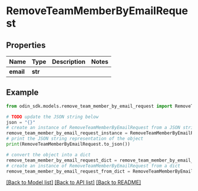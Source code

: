 # RemoveTeamMemberByEmailRequest


## Properties

Name | Type | Description | Notes
------------ | ------------- | ------------- | -------------
**email** | **str** |  | 

## Example

```python
from odin_sdk.models.remove_team_member_by_email_request import RemoveTeamMemberByEmailRequest

# TODO update the JSON string below
json = "{}"
# create an instance of RemoveTeamMemberByEmailRequest from a JSON string
remove_team_member_by_email_request_instance = RemoveTeamMemberByEmailRequest.from_json(json)
# print the JSON string representation of the object
print(RemoveTeamMemberByEmailRequest.to_json())

# convert the object into a dict
remove_team_member_by_email_request_dict = remove_team_member_by_email_request_instance.to_dict()
# create an instance of RemoveTeamMemberByEmailRequest from a dict
remove_team_member_by_email_request_from_dict = RemoveTeamMemberByEmailRequest.from_dict(remove_team_member_by_email_request_dict)
```
[[Back to Model list]](../README.md#documentation-for-models) [[Back to API list]](../README.md#documentation-for-api-endpoints) [[Back to README]](../README.md)


